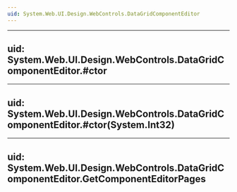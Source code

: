 ```yaml
---
uid: System.Web.UI.Design.WebControls.DataGridComponentEditor
---
```


---
uid: System.Web.UI.Design.WebControls.DataGridComponentEditor.#ctor
---

---
uid: System.Web.UI.Design.WebControls.DataGridComponentEditor.#ctor(System.Int32)
---

---
uid: System.Web.UI.Design.WebControls.DataGridComponentEditor.GetComponentEditorPages
---

